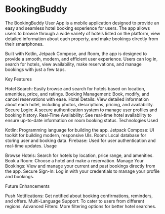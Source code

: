 # BookingBuddy

The BookingBuddy User App is a mobile application designed to provide an easy and seamless hotel booking experience for users. The app allows users to browse through a wide variety of hotels listed on the platform, view detailed information about each property, and make bookings directly from their smartphones.

Built with Kotlin, Jetpack Compose, and Room, the app is designed to provide a smooth, modern, and efficient user experience. Users can log in, search for hotels, view availability, make reservations, and manage bookings with just a few taps.

Key Features

Hotel Search: Easily browse and search for hotels based on location, amenities, price, and ratings.
Booking Management: Book, modify, and cancel reservations with ease.
Hotel Details: View detailed information about each hotel, including photos, descriptions, pricing, and availability.
Secure Login: A secure authentication system to manage user profiles and booking history.
Real-Time Availability: See real-time hotel availability to ensure up-to-date information on room booking status.
Technologies Used

Kotlin: Programming language for building the app.
Jetpack Compose: UI toolkit for building modern, responsive UIs.
Room: Local database for storing user and booking data.
Firebase: Used for user authentication and real-time updates.
Usage

Browse Hotels: Search for hotels by location, price range, and amenities.
Book a Room: Choose a hotel and make a reservation.
Manage Your Bookings: View and manage your current and past bookings directly from the app.
Secure Sign-In: Log in with your credentials to manage your profile and bookings.


Future Enhancements

Push Notifications: Get notified about booking confirmations, reminders, and offers.
Multi-Language Support: To cater to users from different regions.
Advanced Filters: More filtering options for better hotel searches.
